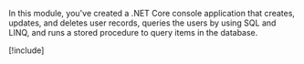 In this module, you've created a .NET Core console application that creates, updates, and deletes user records, queries the users by using SQL and LINQ, and runs a stored procedure to query items in the database.

[!include[](../../../includes/azure-sandbox-cleanup.md)]
